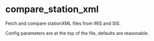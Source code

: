# compare_station_xml
Fetch and compare stationXML files from IRIS and SIS.

Config parameters are at the top of the file, defaults are reasonable.



